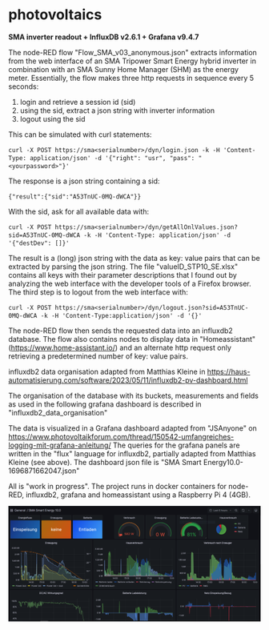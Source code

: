 ﻿# photovoltaics
**SMA inverter readout + InfluxDB v2.6.1 + Grafana v9.4.7**

 The node-RED flow "Flow_SMA_v03_anonymous.json" extracts information from the web interface of an SMA Tripower Smart Energy hybrid inverter in combination with an SMA Sunny Home Manager (SHM) as the energy meter. Essentially, the flow makes three http requests in sequence every 5 seconds: 

 1. login and retrieve a session id (sid)
 2. using the sid, extract a json string with inverter information
 3. logout using the sid

This can be simulated with curl statements:

    curl -X POST https://sma<serialnumber>/dyn/login.json -k -H 'Content-Type: application/json' -d '{"right": "usr", "pass": "<yourpassword>"}'

The response is a json string containing a sid:

    {"result":{"sid":"A53TnUC-0MQ-dWCA"}}
With the sid, ask for all available data with:

    curl -X POST https://sma<serialnumber>/dyn/getAllOnlValues.json?sid=A53TnUC-0MQ-dWCA -k -H 'Content-Type: application/json' -d '{"destDev": []}'
    
The result is a (long) json string with the data as key: value pairs that can be extracted by parsing the json string. The file "valueID_STP10_SE.xlsx" contains all keys with their parameter descriptions that I found out by analyzing the web interface with the developer tools of a Firefox browser. The third step is to logout from the web interface with:

    curl -X POST https://sma<serialnumber>/dyn/logout.json?sid=A53TnUC-0MQ-dWCA -k -H 'Content-Type:application/json' -d '{}'

The node-RED flow then sends the requested data into an influxdb2 database. The flow also contains nodes to display data in "Homeassistant" (https://www.home-assistant.io/) and an alternate http request only retrieving a predetermined number of key: value pairs.

influxdb2 data organisation adapted from Matthias Kleine in
https://haus-automatisierung.com/software/2023/05/11/influxdb2-pv-dashboard.html

The organisation of the database with its buckets, measurements and fields as used in the following grafana dashboard is described in "influxdb2_data_organisation"

The data is visualized in a Grafana dashboard adapted from "JSAnyone" on
https://www.photovoltaikforum.com/thread/150542-umfangreiches-logging-mit-grafana-anleitung/
The queries for the grafana panels are written in the "flux" language for influxdb2, partially adapted from Matthias Kleine (see above). The dashboard json file is "SMA Smart Energy10.0-1696871662047.json"

All is "work in progress". The project runs in docker containers for node-RED, influxdb2, grafana and homeassistant using a Raspberry Pi 4 (4GB).

![Dashboard](https://github.com/airborneastro/photovoltaics/blob/main/Grafana_SMA_STP_SE10_part1.PNG)









